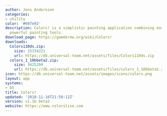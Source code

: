 ```yaml
---
author: Jens Andersson
categories:
- utility
color: '#697e93'
description: Colors! is a simplistic painting application combining ease of use and
  powerful painting tools.
download_page: https://gamebrew.org/wiki/Colors!
downloads:
  Colors110ds.zip:
    size: 15334221
    url: https://db.universal-team.net/assets/files/Colors110ds.zip
  colors_1_10bbeta2.zip:
    size: 3425204
    url: https://db.universal-team.net/assets/files/colors_1_10bbeta2.zip
icon: https://db.universal-team.net/assets/images/icons/colors.png
layout: app
systems:
- DS
title: Colors!
updated: '2010-11-16T21:50:12Z'
version: v1.1b beta2
website: https://www.colorslive.com
---
```

